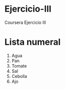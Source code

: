 # Ejercicio-III
Coursera Ejercicio III
   </head>
 
  <body>
  <h1>Lista numeral</h1>
  <ol> 
  <li> Agua</li>
  <li>Pan</li>
  <li>Tomate</li>
  <li>Sal</li>
  <li>Cebolla</li>
  <li>Ajo</li>
  
  </ol>
 
 
  </body>
</html>


